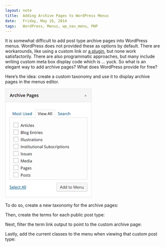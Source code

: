 ```yaml
---
layout: note
title:  Adding Archive Pages to WordPress Menus
date:   Friday, May 16, 2014
tags:   WordPress, Menus, wp_nav_menu, PHP
---
```


It is somewhat difficult to add post type archive pages into WordPress menus. WordPress does not provided these as options by default. There are workarounds, like using a custom link or [a plugin](https://wordpress.org/plugins/add-custom-post-types-archive-to-nav-menus/), but none work satisfactorily. There are also programmatic approaches, but many include writing custom meta box display code which is … yuck. So what is an elegant way to add archive pages? What does WordPress provide for free?

Here’s the idea: create a custom taxonomy and use it to display archive pages in the menus editor.

![Archive Pages menu](/uploads/2014/05/16/archive-pages.png)

To do so, create a new taxonomy for the archive pages:

<div data-gist="3855fa6cfd1f86fa75c4" data-file="1_create_taxonomy.php"></div>

Then, create the terms for each public post type:

<div data-gist="3855fa6cfd1f86fa75c4" data-file="2_create_terms.php"></div>

Next, filter the term link output to point to the custom archive page:

<div data-gist="3855fa6cfd1f86fa75c4" data-file="3_filter_term_link.php"></div>

Lastly, add the current classes to the menu when viewing that custom post type:

<div data-gist="3855fa6cfd1f86fa75c4" data-file="4_add_current_class.php"></div>